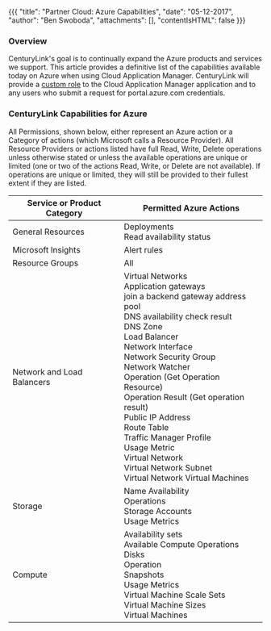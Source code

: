 {{{
  "title": "Partner Cloud: Azure Capabilities",
  "date": "05-12-2017",
  "author": "Ben Swoboda",
  "attachments": [],
  "contentIsHTML": false
}}}

### Overview

CenturyLink's goal is to continually expand the Azure products and services we support.  This article provides a definitive list of the capabilities available today on Azure when using Cloud Application Manager. CenturyLink will provide a [custom role](https://docs.microsoft.com/en-us/azure/active-directory/role-based-access-control-custom-roles) to the Cloud Application Manager application and to any users who submit a request for portal.azure.com credentials.

### CenturyLink Capabilities for Azure

All Permissions, shown below, either represent an Azure action or a Category of actions (which Microsoft calls a Resource Provider). All Resource Providers or actions listed have full Read, Write, Delete operations unless otherwise stated or unless the available operations are unique or limited (one or two of the actions Read, Write, or Delete are not available). If operations are unique or limited, they will still be provided to their fullest extent if they are listed.

**Service or Product Category** | **Permitted Azure Actions**
---- | ----
General Resources | Deployments<br>Read availability status
Microsoft Insights | Alert rules
Resource Groups | All
Network and Load Balancers | Virtual Networks<br>Application gateways<br>join a backend gateway address pool<br>DNS availability check result<br>DNS Zone<br>Load Balancer<br>Network Interface<br>Network Security Group<br>Network Watcher<br>Operation (Get Operation Resource)<br>Operation Result (Get operation result)<br>Public IP Address<br>Route Table<br>Traffic Manager Profile<br>Usage Metric<br>Virtual Network<br>Virtual Network Subnet<br>Virtual Network Virtual Machines
Storage | Name Availability<br>Operations<br>Storage Accounts<br>Usage Metrics
Compute | Availability sets<br>Available Compute Operations<br>Disks<br>Operation<br>Snapshots<br>Usage Metrics<br>Virtual Machine Scale Sets<br>Virtual Machine Sizes<br>Virtual Machines
